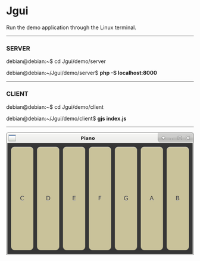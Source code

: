 # Jgui

Run the demo application through the Linux terminal.

---

### SERVER

debian@debian:~$ cd Jgui/demo/server

debian@debian:~/Jgui/demo/server$ **php -S localhost:8000**

---

### CLIENT

debian@debian:~$ cd Jgui/demo/client

debian@debian:~/Jgui/demo/client$ **gjs index.js**

---

![ScreenShot](https://raw.githubusercontent.com/Sambrax/Jgui/main/screenshot.png)
